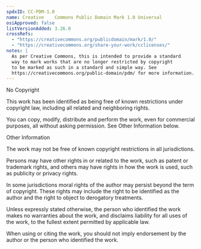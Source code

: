 ```yaml
---
spdxID: CC-PDM-1.0
name: Creative    Commons Public Domain Mark 1.0 Universal
osiApproved: false
listVersionAdded: 3.26.0
crossRefs: 
  - "https://creativecommons.org/publicdomain/mark/1.0/"
  - "https://creativecommons.org/share-your-work/cclicenses/"
notes: |
  As per Creative Commons, this is intended to provide a standard
  way to mark works that are no longer restricted by copyright
  to be marked as such in a standard and simple way. See
  https://creativecommons.org/public-domain/pdm/ for more information.
---
```


No Copyright

This work has been identified as being free of known restrictions under copyright law, including all related and neighboring rights.

You can copy, modify, distribute and perform the work, even for commercial purposes, all without asking permission. See Other Information below.

Other Information

The work may not be free of known copyright restrictions in all jurisdictions.

Persons may have other rights in or related to the work, such as patent or trademark rights, and others may have rights in how the work is used, such as publicity or privacy rights.

In some jurisdictions moral rights of the author may persist beyond the term of copyright. These rights may include the right to be identified as the author and the right to object to derogatory treatments.

Unless expressly stated otherwise, the person who identified the work makes no warranties about the work, and disclaims liability for all uses of the work, to the fullest extent permitted by applicable law.

When using or citing the work, you should not imply endorsement by the author or the person who identified the work.
